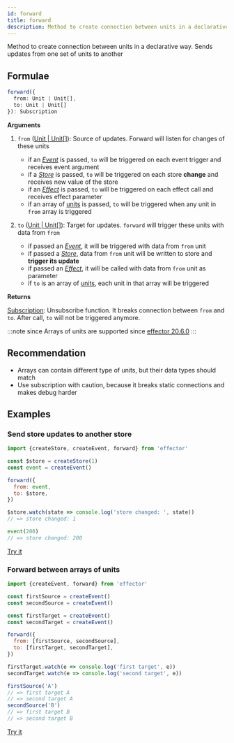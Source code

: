 ```yaml
---
id: forward
title: forward
description: Method to create connection between units in a declarative way. Sends updates from one set of units to another
---
```


Method to create connection between units in a declarative way. Sends updates from one set of units to another

## Formulae

```ts
forward({
  from: Unit | Unit[],
  to: Unit | Unit[]
}): Subscription
```

**Arguments**

1. `from` ([Unit | Unit\[\]](../../glossary.md#common-unit)): Source of updates. Forward will listen for changes of these units

   - if an [_Event_] is passed, `to` will be triggered on each event trigger and receives event argument
   - if a [_Store_] is passed, `to` will be triggered on each store **change** and receives new value of the store
   - if an [_Effect_] is passed, `to` will be triggered on each effect call and receives effect parameter
   - if an array of [units](../../glossary.md#common-unit) is passed, `to` will be triggered when any unit in `from` array is triggered

2. `to` ([Unit | Unit\[\]](../../glossary.md#common-unit)): Target for updates. `forward` will trigger these units with data from `from`
   - if passed an [_Event_], it will be triggered with data from `from` unit
   - if passed a [_Store_], data from `from` unit will be written to store and **trigger its update**
   - if passed an [_Effect_], it will be called with data from `from` unit as parameter
   - if `to` is an array of [units](../../glossary.md#common-unit), each unit in that array will be triggered

**Returns**

[Subscription](../../glossary.md#subscription): Unsubscribe function. It breaks connection between `from` and `to`. After call, `to` will not be triggered anymore.

:::note since
Arrays of units are supported since [effector 20.6.0](https://changelog.effector.dev/#effector-20-6-0)
:::

## Recommendation

- Arrays can contain different type of units, but their data types should match
- Use subscription with caution, because it breaks static connections and makes debug harder

## Examples

### Send store updates to another store

```js
import {createStore, createEvent, forward} from 'effector'

const $store = createStore(1)
const event = createEvent()

forward({
  from: event,
  to: $store,
})

$store.watch(state => console.log('store changed: ', state))
// => store changed: 1

event(200)
// => store changed: 200
```

[Try it](https://share.effector.dev/UeJbgRG9)

### Forward between arrays of units

```js
import {createEvent, forward} from 'effector'

const firstSource = createEvent()
const secondSource = createEvent()

const firstTarget = createEvent()
const secondTarget = createEvent()

forward({
  from: [firstSource, secondSource],
  to: [firstTarget, secondTarget],
})

firstTarget.watch(e => console.log('first target', e))
secondTarget.watch(e => console.log('second target', e))

firstSource('A')
// => first target A
// => second target A
secondSource('B')
// => first target B
// => second target B
```

[Try it](https://share.effector.dev/8aVpg8nU)

[_effect_]: Effect.md
[_store_]: Store.md
[_event_]: Event.md
